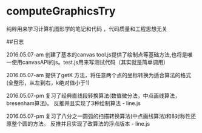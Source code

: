# computeGraphicsTry
纯粹用来学习计算机图形学的笔记和代码  ，代码质量和工程思想无关

##日志

2016.05.07-am 创建了基本的canvas  tool.js提供了绘制点等基础方法,也将是唯一使用canvasAPI的js。test.js用来写测试代码（其实就是简单调用）

2016.05.07-am 提供了getK 方法，将任意两个点的坐标转换为适合算法的格式(全整形，从左到右，k绝对值小于1)

2016.05.07-pm 复习了经典直线段转换算法(数值微分法，中点画线算法，bresenham算法)。 反推并且实现了3种绘制算法 - line.js

2016.05.07-pm 复习了八分之一圆弧的扫描转换算法(中点画线算法)和8对称性还原整个圆的方法。 反推并且实现了改算法的浮点版本 - line.js
